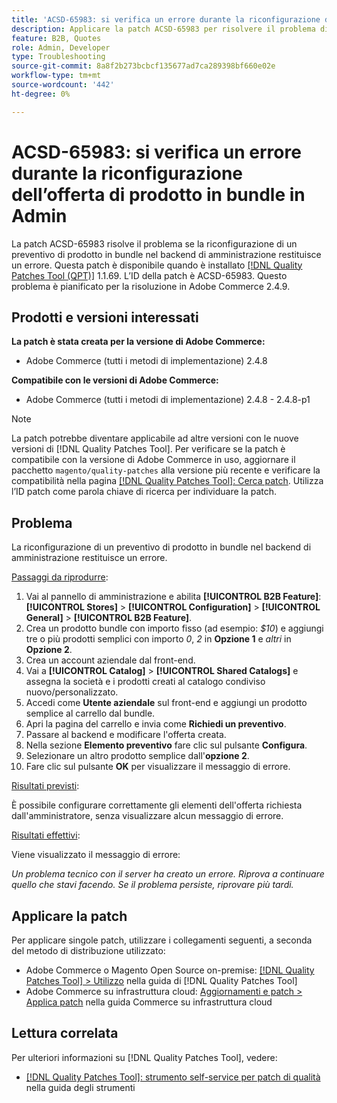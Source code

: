 ```yaml
---
title: 'ACSD-65983: si verifica un errore durante la riconfigurazione dell’offerta di prodotto in bundle in Admin'
description: Applicare la patch ACSD-65983 per risolvere il problema di Adobe Commerce che si verifica quando si tenta di configurare un prodotto bundle nella schermata [!UICONTROL Sales] > [!UICONTROL Quotes] > [!UICONTROL Edit] sul backend.
feature: B2B, Quotes
role: Admin, Developer
type: Troubleshooting
source-git-commit: 8a8f2b273bcbcf135677ad7ca289398bf660e02e
workflow-type: tm+mt
source-wordcount: '442'
ht-degree: 0%

---
```



# ACSD-65983: si verifica un errore durante la riconfigurazione dell’offerta di prodotto in bundle in Admin

La patch ACSD-65983 risolve il problema se la riconfigurazione di un preventivo di prodotto in bundle nel backend di amministrazione restituisce un errore. Questa patch è disponibile quando è installato [[!DNL Quality Patches Tool (QPT)]](/help/tools/quality-patches-tool/quality-patches-tool-to-self-serve-quality-patches.md) 1.1.69. L’ID della patch è ACSD-65983. Questo problema è pianificato per la risoluzione in Adobe Commerce 2.4.9.

## Prodotti e versioni interessati

**La patch è stata creata per la versione di Adobe Commerce:**

* Adobe Commerce (tutti i metodi di implementazione) 2.4.8

**Compatibile con le versioni di Adobe Commerce:**

* Adobe Commerce (tutti i metodi di implementazione) 2.4.8 - 2.4.8-p1

>[!NOTE]
>
>La patch potrebbe diventare applicabile ad altre versioni con le nuove versioni di [!DNL Quality Patches Tool]. Per verificare se la patch è compatibile con la versione di Adobe Commerce in uso, aggiornare il pacchetto `magento/quality-patches` alla versione più recente e verificare la compatibilità nella pagina [[!DNL Quality Patches Tool]: Cerca patch](https://experienceleague.adobe.com/tools/commerce-quality-patches/index.html). Utilizza l’ID patch come parola chiave di ricerca per individuare la patch.

## Problema

La riconfigurazione di un preventivo di prodotto in bundle nel backend di amministrazione restituisce un errore.

<u>Passaggi da riprodurre</u>:

1. Vai al pannello di amministrazione e abilita **[!UICONTROL B2B Feature]**: **[!UICONTROL Stores]** > **[!UICONTROL Configuration]** > **[!UICONTROL General]** > **[!UICONTROL B2B Feature]**.
1. Crea un prodotto bundle con importo fisso (ad esempio: *$10*) e aggiungi tre o più prodotti semplici con importo *0*, *2* in **Opzione 1** e *altri* in **Opzione 2**.
1. Crea un account aziendale dal front-end.
1. Vai a **[!UICONTROL Catalog]** > **[!UICONTROL Shared Catalogs]** e assegna la società e i prodotti creati al catalogo condiviso nuovo/personalizzato.
1. Accedi come **Utente aziendale** sul front-end e aggiungi un prodotto semplice al carrello dal bundle.
1. Apri la pagina del carrello e invia come **Richiedi un preventivo**.
1. Passare al backend e modificare l&#39;offerta creata.
1. Nella sezione **Elemento preventivo** fare clic sul pulsante **Configura**.
1. Selezionare un altro prodotto semplice dall&#39;**opzione 2**.
1. Fare clic sul pulsante **OK** per visualizzare il messaggio di errore.

<u>Risultati previsti</u>:

È possibile configurare correttamente gli elementi dell&#39;offerta richiesta dall&#39;amministratore, senza visualizzare alcun messaggio di errore.

<u>Risultati effettivi</u>:

Viene visualizzato il messaggio di errore:

*Un problema tecnico con il server ha creato un errore. Riprova a continuare quello che stavi facendo. Se il problema persiste, riprovare più tardi.*

## Applicare la patch

Per applicare singole patch, utilizzare i collegamenti seguenti, a seconda del metodo di distribuzione utilizzato:

* Adobe Commerce o Magento Open Source on-premise: [[!DNL Quality Patches Tool] > Utilizzo](/help/tools/quality-patches-tool/usage.md) nella guida di [!DNL Quality Patches Tool]
* Adobe Commerce su infrastruttura cloud: [Aggiornamenti e patch > Applica patch](https://experienceleague.adobe.com/docs/commerce-cloud-service/user-guide/develop/upgrade/apply-patches.html) nella guida Commerce su infrastruttura cloud

## Lettura correlata

Per ulteriori informazioni su [!DNL Quality Patches Tool], vedere:

* [[!DNL Quality Patches Tool]: strumento self-service per patch di qualità](/help/tools/quality-patches-tool/quality-patches-tool-to-self-serve-quality-patches.md) nella guida degli strumenti
